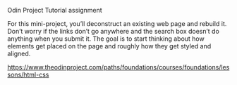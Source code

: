 Odin Project Tutorial assignment

For this mini-project, you’ll deconstruct an existing web page and rebuild it. Don’t worry if the links don’t go anywhere and the search box doesn’t do anything when you submit it. The goal is to start thinking about how elements get placed on the page and roughly how they get styled and aligned. 

https://www.theodinproject.com/paths/foundations/courses/foundations/lessons/html-css